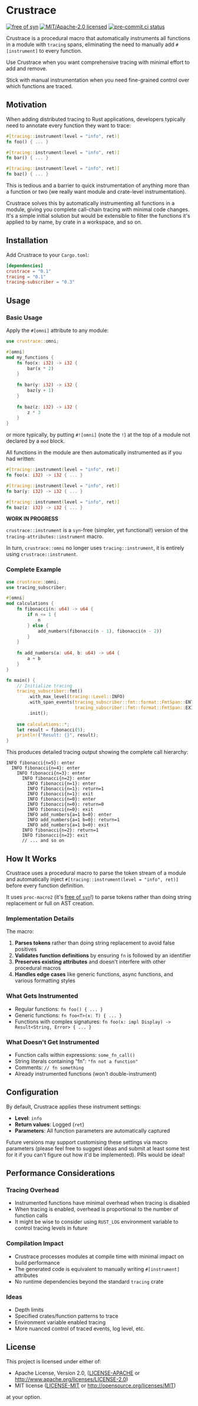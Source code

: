 # Crustrace

<!-- [![CodeCov Status](https://codecov.io/gh/lmmx/crustrace/graph/badge.svg?token=UCFLM1MD9D)](https://codecov.io/gh/lmmx/crustrace) -->
<!-- [![crates.io](https://img.shields.io/crates/v/crustrace.svg)](https://crates.io/crates/crustrace) -->
<!-- [![documentation](https://docs.rs/crustrace/badge.svg)](https://docs.rs/crustrace) -->
<!-- [![GitHub Workflow Status](https://img.shields.io/github/actions/workflow/status/lmmx/crustrace/binaries.yml)](https://github.com/lmmx/crustrace/actions/workflows/binaries.yml) -->
[![free of syn](https://img.shields.io/badge/free%20of-syn-hotpink)](https://github.com/fasterthanlime/free-of-syn)
[![MIT/Apache-2.0 licensed](https://img.shields.io/crates/l/crustrace.svg)](./LICENSE)
[![pre-commit.ci status](https://results.pre-commit.ci/badge/github/lmmx/crustrace/master.svg)](https://results.pre-commit.ci/latest/github/lmmx/crustrace/master)

Crustrace is a procedural macro that automatically instruments all functions in a module with `tracing` spans, eliminating the need to manually add `#[instrument]` to every function.

Use Crustrace when you want comprehensive tracing with minimal effort to add and remove.

Stick with manual instrumentation when you need fine-grained control over which functions are traced.

## Motivation

When adding distributed tracing to Rust applications, developers typically need to annotate every function they want to trace:

```rust
#[tracing::instrument(level = "info", ret)]
fn foo() { ... }

#[tracing::instrument(level = "info", ret)]
fn bar() { ... }

#[tracing::instrument(level = "info", ret)]
fn baz() { ... }
```

This is tedious and a barrier to quick instrumentation of anything more than a function or two (we really want module and crate-level instrumentation).

Crustrace solves this by automatically instrumenting all functions in a module, giving you complete call-chain tracing with minimal code changes.
It's a simple initial solution but would be extensible to filter the functions it's applied to by
name, by crate in a workspace, and so on.

## Installation

Add Crustrace to your `Cargo.toml`:

```toml
[dependencies]
crustrace = "0.1"
tracing = "0.1"
tracing-subscriber = "0.3"
```

## Usage

### Basic Usage

Apply the `#[omni]` attribute to any module:

```rust
use crustrace::omni;

#[omni]
mod my_functions {
    fn foo(x: i32) -> i32 {
        bar(x * 2)
    }
    
    fn bar(y: i32) -> i32 {
        baz(y + 1)
    }
    
    fn baz(z: i32) -> i32 {
        z * 3
    }
}
```

or more typically, by putting `#![omni]` (note the `!`) at the top of a module not declared by a `mod` block.

All functions in the module are then automatically instrumented as if you had written:

```rust
#[tracing::instrument(level = "info", ret)]
fn foo(x: i32) -> i32 { ... }

#[tracing::instrument(level = "info", ret)]  
fn bar(y: i32) -> i32 { ... }

#[tracing::instrument(level = "info", ret)]
fn baz(z: i32) -> i32 { ... }
```

**WORK IN PROGRESS**

`crustrace::instrument` is a `syn`-free (simpler, yet functional!) version
of the `tracing-attributes::instrument` macro.

In turn, `crustrace::omni` no longer uses `tracing::instrument`, it is
entirely using `crustrace::instrument`.

### Complete Example

```rust
use crustrace::omni;
use tracing_subscriber;

#[omni]
mod calculations {
    fn fibonacci(n: u64) -> u64 {
        if n <= 1 {
            n
        } else {
            add_numbers(fibonacci(n - 1), fibonacci(n - 2))
        }
    }
    
    fn add_numbers(a: u64, b: u64) -> u64 {
        a + b
    }
}

fn main() {
    // Initialize tracing
    tracing_subscriber::fmt()
        .with_max_level(tracing::Level::INFO)
        .with_span_events(tracing_subscriber::fmt::format::FmtSpan::ENTER | 
                          tracing_subscriber::fmt::format::FmtSpan::EXIT)
        .init();
    
    use calculations::*;
    let result = fibonacci(5);
    println!("Result: {}", result);
}
```

This produces detailed tracing output showing the complete call hierarchy:

```
INFO fibonacci{n=5}: enter
  INFO fibonacci{n=4}: enter  
    INFO fibonacci{n=3}: enter
      INFO fibonacci{n=2}: enter
        INFO fibonacci{n=1}: enter
        INFO fibonacci{n=1}: return=1
        INFO fibonacci{n=1}: exit
        INFO fibonacci{n=0}: enter
        INFO fibonacci{n=0}: return=0  
        INFO fibonacci{n=0}: exit
        INFO add_numbers{a=1 b=0}: enter
        INFO add_numbers{a=1 b=0}: return=1
        INFO add_numbers{a=1 b=0}: exit
      INFO fibonacci{n=2}: return=1
      INFO fibonacci{n=2}: exit
      // ... and so on
```

## How It Works

Crustrace uses a procedural macro to parse the token stream of a module and automatically inject `#[tracing::instrument(level = "info", ret)]` before every function definition.

It uses `proc-macro2` (it's [free of `syn`](https://github.com/fasterthanlime/free-of-syn)!) to
parse tokens rather than doing string replacement or full on AST creation.

### Implementation Details

The macro:

1. **Parses tokens** rather than doing string replacement to avoid false positives
2. **Validates function definitions** by ensuring `fn` is followed by an identifier
3. **Preserves existing attributes** and doesn't interfere with other procedural macros
4. **Handles edge cases** like generic functions, async functions, and various formatting styles

### What Gets Instrumented

- Regular functions: `fn foo() { ... }`
- Generic functions: `fn foo<T>(x: T) { ... }`
- Functions with complex signatures: `fn foo(x: impl Display) -> Result<String, Error> { ... }`

### What Doesn't Get Instrumented

- Function calls within expressions: `some_fn_call()`
- String literals containing "fn": `"fn not a function"`
- Comments: `// fn something`
- Already instrumented functions (won't double-instrument)

## Configuration

By default, Crustrace applies these instrument settings:

- **Level**: `info`
- **Return values**: Logged (`ret`)
- **Parameters**: All function parameters are automatically captured

Future versions may support customising these settings via macro parameters (please feel free to
suggest ideas and submit at least some test for it if you can't figure out how it'd be implemented).
PRs would be ideal!

## Performance Considerations

### Tracing Overhead

- Instrumented functions have minimal overhead when tracing is disabled
- When tracing is enabled, overhead is proportional to the number of function calls
- It might be wise to consider using `RUST_LOG` environment variable to control tracing levels in future

### Compilation Impact

- Crustrace processes modules at compile time with minimal impact on build performance
- The generated code is equivalent to manually writing `#[instrument]` attributes
- No runtime dependencies beyond the standard `tracing` crate

### Ideas

- Depth limits
- Specified crates/function patterns to trace
- Environment variable enabled tracing
- More nuanced control of traced events, log level, etc.

## License

This project is licensed under either of:

- Apache License, Version 2.0, ([LICENSE-APACHE](LICENSE-APACHE) or http://www.apache.org/licenses/LICENSE-2.0)
- MIT license ([LICENSE-MIT](LICENSE-MIT) or http://opensource.org/licenses/MIT)

at your option.
